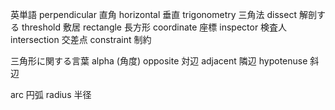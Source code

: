 英単語
perpendicular 直角
horizontal 垂直
trigonometry 三角法
dissect 解剖する
threshold 敷居
rectangle 長方形
coordinate 座標
inspector 検査人
intersection 交差点
constraint		制約

三角形に関する言葉
alpha (角度)
opposite 対辺
adjacent 隣辺
hypotenuse 斜辺

arc 円弧
radius 半径
